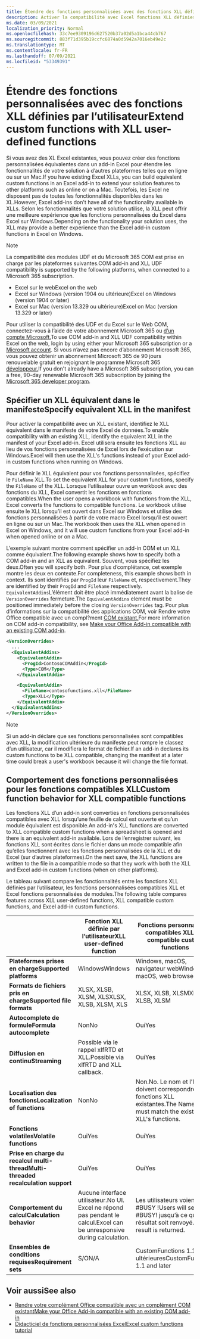 ```yaml
---
title: Étendre des fonctions personnalisées avec des fonctions XLL définies par l’utilisateur
description: Activer la compatibilité avec Excel fonctions XLL définies par l’utilisateur qui ont des fonctionnalités équivalentes à vos fonctions personnalisées
ms.date: 03/09/2021
localization_priority: Normal
ms.openlocfilehash: 33c7ee9309196d627520b37a02d5a1bca44cb767
ms.sourcegitcommit: 883f71d395b19ccfc6874a0d5942a7016eb49e2c
ms.translationtype: MT
ms.contentlocale: fr-FR
ms.lasthandoff: 07/09/2021
ms.locfileid: "53349391"
---
```

# <a name="extend-custom-functions-with-xll-user-defined-functions"></a><span data-ttu-id="06065-103">Étendre des fonctions personnalisées avec des fonctions XLL définies par l’utilisateur</span><span class="sxs-lookup"><span data-stu-id="06065-103">Extend custom functions with XLL user-defined functions</span></span>

<span data-ttu-id="06065-104">Si vous avez des XL Excel existantes, vous pouvez créer des fonctions personnalisées équivalentes dans un add-in Excel pour étendre les fonctionnalités de votre solution à d’autres plateformes telles que en ligne ou sur un Mac.</span><span class="sxs-lookup"><span data-stu-id="06065-104">If you have existing Excel XLLs, you can build equivalent custom functions in an Excel add-in to extend your solution features to other platforms such as online or on a Mac.</span></span> <span data-ttu-id="06065-105">Toutefois, les Excel ne disposent pas de toutes les fonctionnalités disponibles dans les XL.</span><span class="sxs-lookup"><span data-stu-id="06065-105">However, Excel add-ins don't have all of the functionality available in XLLs.</span></span> <span data-ttu-id="06065-106">Selon les fonctionnalités que votre solution utilise, la XLL peut offrir une meilleure expérience que les fonctions personnalisées du Excel dans Excel sur Windows.</span><span class="sxs-lookup"><span data-stu-id="06065-106">Depending on the functionality your solution uses, the XLL may provide a better experience than the Excel add-in custom functions in Excel on Windows.</span></span>

> [!NOTE]
> <span data-ttu-id="06065-107">La compatibilité des modules UDF et du Microsoft 365 COM est prise en charge par les plateformes suivantes.</span><span class="sxs-lookup"><span data-stu-id="06065-107">COM add-in and XLL UDF compatibility is supported by the following platforms, when connected to a Microsoft 365 subscription.</span></span>
>
> - <span data-ttu-id="06065-108">Excel sur le web</span><span class="sxs-lookup"><span data-stu-id="06065-108">Excel on the web</span></span>
> - <span data-ttu-id="06065-109">Excel sur Windows (version 1904 ou ultérieure)</span><span class="sxs-lookup"><span data-stu-id="06065-109">Excel on Windows (version 1904 or later)</span></span>
> - <span data-ttu-id="06065-110">Excel sur Mac (version 13.329 ou ultérieure)</span><span class="sxs-lookup"><span data-stu-id="06065-110">Excel on Mac (version 13.329 or later)</span></span>
>
> <span data-ttu-id="06065-111">Pour utiliser la compatibilité des UDF et du Excel sur le Web COM, connectez-vous à l’aide de votre abonnement Microsoft 365 ou [d’un compte Microsoft.](https://account.microsoft.com/account)</span><span class="sxs-lookup"><span data-stu-id="06065-111">To use COM add-in and XLL UDF compatibility within Excel on the web, login by using either your Microsoft 365 subscription or a [Microsoft account](https://account.microsoft.com/account).</span></span> <span data-ttu-id="06065-112">Si vous n’avez pas encore d’abonnement Microsoft 365, vous pouvez obtenir un abonnement Microsoft 365 de 90 jours renouvelable gratuit en rejoignant le programme Microsoft 365 [développeur.](https://developer.microsoft.com/office/dev-program)</span><span class="sxs-lookup"><span data-stu-id="06065-112">If you don't already have a Microsoft 365 subscription, you can a free, 90-day renewable Microsoft 365 subscription by joining the [Microsoft 365 developer program](https://developer.microsoft.com/office/dev-program).</span></span>

## <a name="specify-equivalent-xll-in-the-manifest"></a><span data-ttu-id="06065-113">Spécifier un XLL équivalent dans le manifeste</span><span class="sxs-lookup"><span data-stu-id="06065-113">Specify equivalent XLL in the manifest</span></span>

<span data-ttu-id="06065-114">Pour activer la compatibilité avec un XLL existant, identifiez le XLL équivalent dans le manifeste de votre Excel de données.</span><span class="sxs-lookup"><span data-stu-id="06065-114">To enable compatibility with an existing XLL, identify the equivalent XLL in the manifest of your Excel add-in.</span></span> <span data-ttu-id="06065-115">Excel utilisera ensuite les fonctions XLL au lieu de vos fonctions personnalisées de Excel lors de l’exécution sur Windows.</span><span class="sxs-lookup"><span data-stu-id="06065-115">Excel will then use the XLL's functions instead of your Excel add-in custom functions when running on Windows.</span></span>

<span data-ttu-id="06065-116">Pour définir le XLL équivalent pour vos fonctions personnalisées, spécifiez le `FileName` XLL.</span><span class="sxs-lookup"><span data-stu-id="06065-116">To set the equivalent XLL for your custom functions, specify the `FileName` of the XLL.</span></span> <span data-ttu-id="06065-117">Lorsque l’utilisateur ouvre un workbook avec des fonctions du XLL, Excel convertit les fonctions en fonctions compatibles.</span><span class="sxs-lookup"><span data-stu-id="06065-117">When the user opens a workbook with functions from the XLL, Excel converts the functions to compatible functions.</span></span> <span data-ttu-id="06065-118">Le workbook utilise ensuite le XLL lorsqu’il est ouvert dans Excel sur Windows et utilise des fonctions personnalisées à partir de votre macro Excel lorsqu’il est ouvert en ligne ou sur un Mac.</span><span class="sxs-lookup"><span data-stu-id="06065-118">The workbook then uses the XLL when opened in Excel on Windows, and it will use custom functions from your Excel add-in when opened online or on a Mac.</span></span>

<span data-ttu-id="06065-119">L’exemple suivant montre comment spécifier un add-in COM et un XLL comme équivalent.</span><span class="sxs-lookup"><span data-stu-id="06065-119">The following example shows how to specify both a COM add-in and an XLL as equivalent.</span></span> <span data-ttu-id="06065-120">Souvent, vous spécifiez les deux.</span><span class="sxs-lookup"><span data-stu-id="06065-120">Often you will specify both.</span></span> <span data-ttu-id="06065-121">Pour plus d’complétance, cet exemple montre les deux en contexte.</span><span class="sxs-lookup"><span data-stu-id="06065-121">For completeness, this example shows both in context.</span></span> <span data-ttu-id="06065-122">Ils sont identifiés par `ProgId` leur `FileName` et, respectivement.</span><span class="sxs-lookup"><span data-stu-id="06065-122">They are identified by their `ProgId` and `FileName` respectively.</span></span> <span data-ttu-id="06065-123">`EquivalentAddins`L’élément doit être placé immédiatement avant la balise de `VersionOverrides` fermeture.</span><span class="sxs-lookup"><span data-stu-id="06065-123">The `EquivalentAddins` element must be positioned immediately before the closing `VersionOverrides` tag.</span></span> <span data-ttu-id="06065-124">Pour plus d’informations sur la compatibilité des applications COM, voir Rendre votre Office compatible avec un compl?ment [COM existant.](../develop/make-office-add-in-compatible-with-existing-com-add-in.md)</span><span class="sxs-lookup"><span data-stu-id="06065-124">For more information on COM add-in compatibility, see [Make your Office Add-in compatible with an existing COM add-in](../develop/make-office-add-in-compatible-with-existing-com-add-in.md).</span></span>

```xml
<VersionOverrides>
  ...
  <EquivalentAddins>
    <EquivalentAddin>
      <ProgId>ContosoCOMAddin</ProgId>
      <Type>COM</Type>
    </EquivalentAddin>

    <EquivalentAddin>
      <FileName>contosofunctions.xll</FileName>
      <Type>XLL</Type>
    </EquivalentAddin>
  </EquivalentAddins>
</VersionOverrides>
```

> [!NOTE]
> <span data-ttu-id="06065-125">Si un add-in déclare que ses fonctions personnalisées sont compatibles avec XLL, la modification ultérieure du manifeste peut rompre le classez d’un utilisateur, car il modifiera le format de fichier.</span><span class="sxs-lookup"><span data-stu-id="06065-125">If an add-in declares its custom functions to be XLL compatible, changing the manifest at a later time could break a user's workbook because it will change the file format.</span></span>

## <a name="custom-function-behavior-for-xll-compatible-functions"></a><span data-ttu-id="06065-126">Comportement des fonctions personnalisées pour les fonctions compatibles XLL</span><span class="sxs-lookup"><span data-stu-id="06065-126">Custom function behavior for XLL compatible functions</span></span>

<span data-ttu-id="06065-127">Les fonctions XLL d’un add-in sont converties en fonctions personnalisées compatibles avec XLL lorsqu’une feuille de calcul est ouverte et qu’un module équivalent est disponible.</span><span class="sxs-lookup"><span data-stu-id="06065-127">An add-in's XLL functions are converted to XLL compatible custom functions when a spreadsheet is opened and there is an equivalent add-in available.</span></span> <span data-ttu-id="06065-128">Lors de l’enregistrer suivant, les fonctions XLL sont écrites dans le fichier dans un mode compatible afin qu’elles fonctionnent avec les fonctions personnalisées de la XLL et du Excel (sur d’autres plateformes).</span><span class="sxs-lookup"><span data-stu-id="06065-128">On the next save, the XLL functions are written to the file in a compatible mode so that they work with both the XLL and Excel add-in custom functions (when on other platforms).</span></span>

<span data-ttu-id="06065-129">Le tableau suivant compare les fonctionnalités entre les fonctions XLL définies par l’utilisateur, les fonctions personnalisées compatibles XLL et Excel fonctions personnalisées de modules.</span><span class="sxs-lookup"><span data-stu-id="06065-129">The following table compares features across XLL user-defined functions, XLL compatible custom functions, and Excel add-in custom functions.</span></span>

|         |<span data-ttu-id="06065-130">Fonction XLL définie par l’utilisateur</span><span class="sxs-lookup"><span data-stu-id="06065-130">XLL user-defined function</span></span> |<span data-ttu-id="06065-131">Fonctions personnalisées compatibles XLL</span><span class="sxs-lookup"><span data-stu-id="06065-131">XLL compatible custom functions</span></span> |<span data-ttu-id="06065-132">Excel fonction personnalisée de add-in</span><span class="sxs-lookup"><span data-stu-id="06065-132">Excel add-in custom function</span></span> |
|---------|---------|---------|---------|
| <span data-ttu-id="06065-133">**Plateformes prises en charge**</span><span class="sxs-lookup"><span data-stu-id="06065-133">**Supported platforms**</span></span> | <span data-ttu-id="06065-134">Windows</span><span class="sxs-lookup"><span data-stu-id="06065-134">Windows</span></span> | <span data-ttu-id="06065-135">Windows, macOS, navigateur web</span><span class="sxs-lookup"><span data-stu-id="06065-135">Windows, macOS, web browser</span></span> | <span data-ttu-id="06065-136">Windows, macOS, navigateur web</span><span class="sxs-lookup"><span data-stu-id="06065-136">Windows, macOS, web browser</span></span> |
| <span data-ttu-id="06065-137">**Formats de fichiers pris en charge**</span><span class="sxs-lookup"><span data-stu-id="06065-137">**Supported file formats**</span></span> | <span data-ttu-id="06065-138">XLSX, XLSB, XLSM, XLS</span><span class="sxs-lookup"><span data-stu-id="06065-138">XLSX, XLSB, XLSM, XLS</span></span> | <span data-ttu-id="06065-139">XLSX, XLSB, XLSM</span><span class="sxs-lookup"><span data-stu-id="06065-139">XLSX, XLSB, XLSM</span></span> | <span data-ttu-id="06065-140">XLSX, XLSB, XLSM</span><span class="sxs-lookup"><span data-stu-id="06065-140">XLSX, XLSB, XLSM</span></span> |
| <span data-ttu-id="06065-141">**Autocomplete de formule**</span><span class="sxs-lookup"><span data-stu-id="06065-141">**Formula autocomplete**</span></span> | <span data-ttu-id="06065-142">Non</span><span class="sxs-lookup"><span data-stu-id="06065-142">No</span></span> | <span data-ttu-id="06065-143">Oui</span><span class="sxs-lookup"><span data-stu-id="06065-143">Yes</span></span> | <span data-ttu-id="06065-144">Oui</span><span class="sxs-lookup"><span data-stu-id="06065-144">Yes</span></span> |
| <span data-ttu-id="06065-145">**Diffusion en continu**</span><span class="sxs-lookup"><span data-stu-id="06065-145">**Streaming**</span></span> | <span data-ttu-id="06065-146">Possible via le rappel xlfRTD et XLL.</span><span class="sxs-lookup"><span data-stu-id="06065-146">Possible via xlfRTD and XLL callback.</span></span> | <span data-ttu-id="06065-147">Oui</span><span class="sxs-lookup"><span data-stu-id="06065-147">Yes</span></span> | <span data-ttu-id="06065-148">Oui</span><span class="sxs-lookup"><span data-stu-id="06065-148">Yes</span></span> |
| <span data-ttu-id="06065-149">**Localisation des fonctions**</span><span class="sxs-lookup"><span data-stu-id="06065-149">**Localization of functions**</span></span> | <span data-ttu-id="06065-150">Non</span><span class="sxs-lookup"><span data-stu-id="06065-150">No</span></span> | <span data-ttu-id="06065-151">Non.</span><span class="sxs-lookup"><span data-stu-id="06065-151">No.</span></span> <span data-ttu-id="06065-152">Le nom et l’ID doivent correspondre aux fonctions XLL existantes.</span><span class="sxs-lookup"><span data-stu-id="06065-152">The Name and ID must match the existing XLL's functions.</span></span> | <span data-ttu-id="06065-153">Oui</span><span class="sxs-lookup"><span data-stu-id="06065-153">Yes</span></span> |
| <span data-ttu-id="06065-154">**Fonctions volatiles**</span><span class="sxs-lookup"><span data-stu-id="06065-154">**Volatile functions**</span></span> | <span data-ttu-id="06065-155">Oui</span><span class="sxs-lookup"><span data-stu-id="06065-155">Yes</span></span> | <span data-ttu-id="06065-156">Oui</span><span class="sxs-lookup"><span data-stu-id="06065-156">Yes</span></span> | <span data-ttu-id="06065-157">Oui</span><span class="sxs-lookup"><span data-stu-id="06065-157">Yes</span></span> |
| <span data-ttu-id="06065-158">**Prise en charge du recalcul multi-thread**</span><span class="sxs-lookup"><span data-stu-id="06065-158">**Multi-threaded recalculation support**</span></span> | <span data-ttu-id="06065-159">Oui</span><span class="sxs-lookup"><span data-stu-id="06065-159">Yes</span></span> | <span data-ttu-id="06065-160">Oui</span><span class="sxs-lookup"><span data-stu-id="06065-160">Yes</span></span> | <span data-ttu-id="06065-161">Oui</span><span class="sxs-lookup"><span data-stu-id="06065-161">Yes</span></span> |
| <span data-ttu-id="06065-162">**Comportement du calcul**</span><span class="sxs-lookup"><span data-stu-id="06065-162">**Calculation behavior**</span></span> | <span data-ttu-id="06065-163">Aucune interface utilisateur.</span><span class="sxs-lookup"><span data-stu-id="06065-163">No UI.</span></span> <span data-ttu-id="06065-164">Excel ne répond pas pendant le calcul.</span><span class="sxs-lookup"><span data-stu-id="06065-164">Excel can be unresponsive during calculation.</span></span> | <span data-ttu-id="06065-165">Les utilisateurs voient #BUSY !</span><span class="sxs-lookup"><span data-stu-id="06065-165">Users will see #BUSY!</span></span> <span data-ttu-id="06065-166">jusqu’à ce qu’un résultat soit renvoyé.</span><span class="sxs-lookup"><span data-stu-id="06065-166">until a result is returned.</span></span> | <span data-ttu-id="06065-167">Les utilisateurs voient #BUSY !</span><span class="sxs-lookup"><span data-stu-id="06065-167">Users will see #BUSY!</span></span> <span data-ttu-id="06065-168">jusqu’à ce qu’un résultat soit renvoyé.</span><span class="sxs-lookup"><span data-stu-id="06065-168">until a result is returned.</span></span> |
| <span data-ttu-id="06065-169">**Ensembles de conditions requises**</span><span class="sxs-lookup"><span data-stu-id="06065-169">**Requirement sets**</span></span> | <span data-ttu-id="06065-170">S/O</span><span class="sxs-lookup"><span data-stu-id="06065-170">N/A</span></span> | <span data-ttu-id="06065-171">CustomFunctions 1.1 et les ultérieures</span><span class="sxs-lookup"><span data-stu-id="06065-171">CustomFunctions 1.1 and later</span></span> | <span data-ttu-id="06065-172">CustomFunctions 1.1 et les ultérieures</span><span class="sxs-lookup"><span data-stu-id="06065-172">CustomFunctions 1.1 and later</span></span> |

## <a name="see-also"></a><span data-ttu-id="06065-173">Voir aussi</span><span class="sxs-lookup"><span data-stu-id="06065-173">See also</span></span>

- [<span data-ttu-id="06065-174">Rendre votre complément Office compatible avec un complément COM existant</span><span class="sxs-lookup"><span data-stu-id="06065-174">Make your Office Add-in compatible with an existing COM add-in</span></span>](../develop/make-office-add-in-compatible-with-existing-com-add-in.md)
- [<span data-ttu-id="06065-175">Didacticiel de fonctions personnalisées Excel</span><span class="sxs-lookup"><span data-stu-id="06065-175">Excel custom functions tutorial</span></span>](../tutorials/excel-tutorial-create-custom-functions.md)
